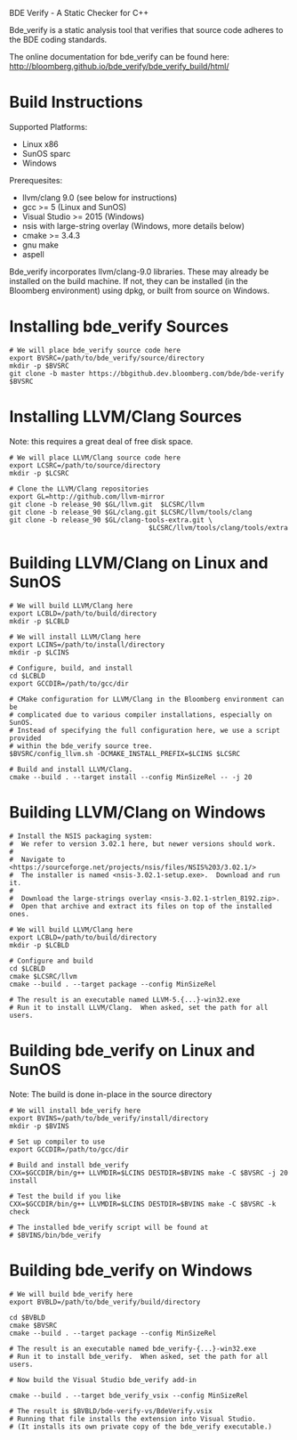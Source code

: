 BDE Verify - A Static Checker for C++

Bde_verify is a static analysis tool that verifies that source code adheres
to the BDE coding standards.

The online documentation for bde_verify can be found here:
    <http://bloomberg.github.io/bde_verify/bde_verify_build/html/>

Build Instructions
==================

Supported Platforms:
- Linux x86
- SunOS sparc
- Windows

Prerequesites: 
- llvm/clang 9.0 (see below for instructions)
- gcc >= 5 (Linux and SunOS)
- Visual Studio >= 2015 (Windows)
- nsis with large-string overlay (Windows, more details below)
- cmake >= 3.4.3
- gnu make
- aspell

Bde_verify incorporates llvm/clang-9.0 libraries.  These may already be
installed on the build machine.  If not, they can be installed (in the
Bloomberg environment) using dpkg, or built from source on Windows.

Installing bde_verify Sources
=============================

    # We will place bde_verify source code here
    export BVSRC=/path/to/bde_verify/source/directory
    mkdir -p $BVSRC
    git clone -b master https://bbgithub.dev.bloomberg.com/bde/bde-verify $BVSRC

Installing LLVM/Clang Sources
=============================
Note: this requires a great deal of free disk space.

    # We will place LLVM/Clang source code here
    export LCSRC=/path/to/source/directory
    mkdir -p $LCSRC

    # Clone the LLVM/Clang repositories
    export GL=http://github.com/llvm-mirror
    git clone -b release_90 $GL/llvm.git  $LCSRC/llvm
    git clone -b release_90 $GL/clang.git $LCSRC/llvm/tools/clang
    git clone -b release_90 $GL/clang-tools-extra.git \
                                       $LCSRC/llvm/tools/clang/tools/extra

Building LLVM/Clang on Linux and SunOS
======================================

    # We will build LLVM/Clang here
    export LCBLD=/path/to/build/directory
    mkdir -p $LCBLD

    # We will install LLVM/Clang here
    export LCINS=/path/to/install/directory
    mkdir -p $LCINS

    # Configure, build, and install
    cd $LCBLD
    export GCCDIR=/path/to/gcc/dir

    # CMake configuration for LLVM/Clang in the Bloomberg environment can be
    # complicated due to various compiler installations, especially on SunOS.
    # Instead of specifying the full configuration here, we use a script provided
    # within the bde_verify source tree.
    $BVSRC/config_llvm.sh -DCMAKE_INSTALL_PREFIX=$LCINS $LCSRC

    # Build and install LLVM/Clang.
    cmake --build . --target install --config MinSizeRel -- -j 20

Building LLVM/Clang on Windows
==============================

    # Install the NSIS packaging system:
    #  We refer to version 3.02.1 here, but newer versions should work.
    #
    #  Navigate to <https://sourceforge.net/projects/nsis/files/NSIS%203/3.02.1/>
    #  The installer is named <nsis-3.02.1-setup.exe>.  Download and run it.
    #
    #  Download the large-strings overlay <nsis-3.02.1-strlen_8192.zip>.
    #  Open that archive and extract its files on top of the installed ones.

    # We will build LLVM/Clang here
    export LCBLD=/path/to/build/directory
    mkdir -p $LCBLD

    # Configure and build
    cd $LCBLD
    cmake $LCSRC/llvm
    cmake --build . --target package --config MinSizeRel

    # The result is an executable named LLVM-5.{...}-win32.exe
    # Run it to install LLVM/Clang.  When asked, set the path for all users.

Building bde_verify on Linux and SunOS
======================================
Note: The build is done in-place in the source directory

    # We will install bde_verify here
    export BVINS=/path/to/bde_verify/install/directory
    mkdir -p $BVINS

    # Set up compiler to use
    export GCCDIR=/path/to/gcc/dir

    # Build and install bde_verify
    CXX=$GCCDIR/bin/g++ LLVMDIR=$LCINS DESTDIR=$BVINS make -C $BVSRC -j 20 install

    # Test the build if you like
    CXX=$GCCDIR/bin/g++ LLVMDIR=$LCINS DESTDIR=$BVINS make -C $BVSRC -k check
   
    # The installed bde_verify script will be found at
    # $BVINS/bin/bde_verify

Building bde_verify on Windows
==============================

    # We will build bde_verify here
    export BVBLD=/path/to/bde_verify/build/directory

    cd $BVBLD
    cmake $BVSRC
    cmake --build . --target package --config MinSizeRel

    # The result is an executable named bde_verify-{...}-win32.exe
    # Run it to install bde_verify.  When asked, set the path for all users.

    # Now build the Visual Studio bde_verify add-in

    cmake --build . --target bde_verify_vsix --config MinSizeRel
   
    # The result is $BVBLD/bde-verify-vs/BdeVerify.vsix
    # Running that file installs the extension into Visual Studio.
    # (It installs its own private copy of the bde_verify executable.)
